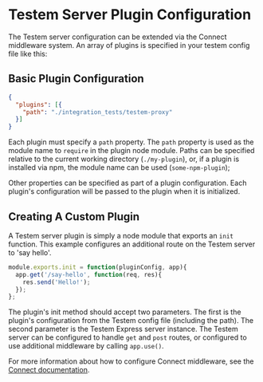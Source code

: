 Testem Server Plugin Configuration
==================================

The Testem server configuration can be extended via the Connect middleware system. An array of plugins is specified in your testem config file like this:

Basic Plugin Configuration
--------------------------

```json
{
  "plugins": [{
    "path": "./integration_tests/testem-proxy"
  }]
}
```

Each plugin must specify a `path` property. The `path` property is used as the module name to `require` in the plugin node module. Paths can be specified relative to the current working directory (`./my-plugin`), or, if a plugin is installed via npm, the module name can be used (`some-npm-plugin`);

Other properties can be specified as part of a plugin configuration. Each plugin's configuration will be passed to the plugin when it is initialized.

Creating A Custom Plugin
------------------------

A Testem server plugin is simply a node module that exports an `init` function. This example configures an additional route on the Testem server to 'say hello'.

```javascript
module.exports.init = function(pluginConfig, app){
  app.get('/say-hello', function(req, res){
    res.send('Hello!');
  });
};
```

The plugin's init method should accept two parameters. The first is the plugin's configuration from the Testem config file (including the path). The second parameter is the Testem Express server instance. The Testem server can be configured to handle `get` and `post` routes, or configured to use additional middleware by calling `app.use()`.

For more information about how to configure Connect middleware, see the [Connect documentation](http://www.senchalabs.org/connect/).
